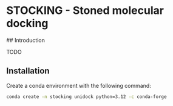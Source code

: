 # STOCKING - Stoned molecular docking

## Introduction

TODO

## Installation

Create a conda environment with the following command:

```bash
conda create -n stocking unidock python=3.12 -c conda-forge
```